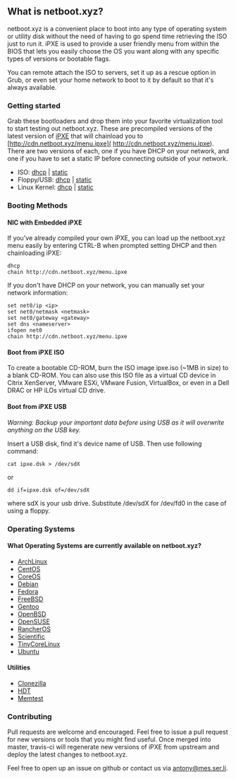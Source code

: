 ## What is netboot.xyz?

netboot.xyz is a convenient place to boot into any type of operating system or utility disk without the need of having to go spend time retrieving the ISO just to run it.  iPXE is used to provide a user friendly menu from within the BIOS that lets you easily choose the OS you want along with any specific types of versions or bootable flags.

You can remote attach the ISO to servers, set it up as a rescue option in Grub, or even set your home network to boot to it by default so that it's always available.

### Getting started

Grab these bootloaders and drop them into your favorite virtualization tool to start testing out netboot.xyz.  These are precompiled versions of the latest version of [iPXE](http://https://github.com/ipxe/ipxe) that will chainload you to [http://cdn.netboot.xyz/menu.ipxe](   http://cdn.netboot.xyz/menu.ipxe).  There are two versions of each, one if you have DHCP on your network, and one if you have to set a static IP before connecting outside of your network.

* ISO: [dhcp](http://cdn.netboot.xyz/ipxe/netboot.xyz-dhcp.iso) | [static](http://cdn.netboot.xyz/ipxe/netboot.xyz-static.iso)
* Floppy/USB: [dhcp](http://cdn.netboot.xyz/ipxe/netboot.xyz-dhcp.dsk) | [static](http://cdn.netboot.xyz/ipxe/netboot.xyz-dhcp.dsk)
* Linux Kernel: [dhcp](http://cdn.netboot.xyz/ipxe/netboot.xyz-dhcp.lkrn) | [static](http://cdn.netboot.xyz/ipxe/netboot.xyz-static.lkrn)

### Booting Methods
#### NIC with Embedded iPXE

If you've already compiled your own iPXE, you can load up the netboot.xyz menu easily by entering CTRL-B when prompted setting DHCP and then chainloading iPXE:

    dhcp
    chain http://cdn.netboot.xyz/menu.ipxe

If you don't have DHCP on your network, you can manually set your network information:

    set net0/ip <ip>
    set net0/netmask <netmask>
    set net0/gateway <gateway>
    set dns <nameserver>
    ifopen net0
    chain http://cdn.netboot.xyz/menu.ipxe

#### Boot from iPXE ISO

To create a bootable CD-ROM, burn the ISO image ipxe.iso (~1MB in size) to a blank CD-ROM.  You can also use this ISO file as a virtual CD device in Citrix XenServer, VMware ESXi, VMware Fusion, VirtualBox, or even in a Dell DRAC or HP iLOs virtual CD drive.

#### Boot from iPXE USB

*Warning: Backup your important data before using USB as it will overwrite anything on the USB key.*

Insert a USB disk, find it's device name of USB. Then use following command:

    cat ipxe.dsk > /dev/sdX

or

    dd if=ipxe.dsk of=/dev/sdX

where sdX is your usb drive.  Substitute /dev/sdX for /dev/fd0 in the case of using a floppy.

### Operating Systems

#### What Operating Systems are currently available on netboot.xyz?

* [ArchLinux](https://www.archlinux.org)
* [CentOS](https://centos.org)
* [CoreOS](https://coreos.com/)
* [Debian](https://debian.org)
* [Fedora](https://fedoraproject.org)
* [FreeBSD](https://freebsd.org)
* [Gentoo](https://gentoo.org)
* [OpenBSD](http://openbsd.org)
* [OpenSUSE](http://opensuse.org)
* [RancherOS](http://rancher.com/rancher-os/)
* [Scientific](http://scientificlinux.org)
* [TinyCoreLinux](http://distro.ibiblio.org/tinycorelinux/)
* [Ubuntu](http://www.ubuntu.com/)

#### Utilities

* [Clonezilla](http://www.clonezilla.org/)
* [HDT](http://www.hdt-project.org/)
* [Memtest](http://www.memtest.org/)

### Contributing

Pull requests are welcome and encouraged.  Feel free to issue a pull request for new versions or tools that you might find useful.  Once merged into master, travis-ci will regenerate new versions of iPXE from upstream and deploy the latest changes to netboot.xyz.

Feel free to open up an issue on github or contact us via <antony@mes.ser.li>.
